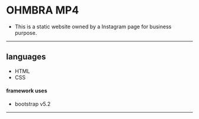 # OHMBRA MP4

- This is a static website owned by a Instagram page for business purpose.

---

## languages

- HTML
- CSS

#### framework uses

- bootstrap v5.2

---


